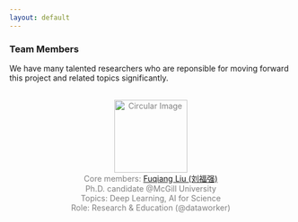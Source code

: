 ```yaml
---
layout: default
---
```


### Team Members

We have many talented researchers who are reponsible for moving forward this project and related topics significantly.

<br>

<div align="center">

<font color = gray>

  <div class="image-container">
    <img align="middle" src="https://spatiotemporal-data.github.io/images/fuqiang_liu.jpg" width="130" alt="Circular Image"/>
  </div>
  <div align = "center">
    Core members: <a href="https://openreview.net/profile?id=~Fuqiang_Liu2">Fuqiang Liu (刘福强)</a>
  </div>
  <div align = "center">
    Ph.D. candidate @McGill University
  </div>
  <div align = "center">
    Topics: Deep Learning, AI for Science
  </div>
  <div align = "center">
    Role: Research & Education (@dataworker)
  </div>

<br>


<br>
<br>